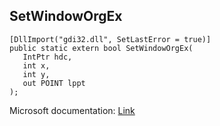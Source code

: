 ## SetWindowOrgEx

```
[DllImport("gdi32.dll", SetLastError = true)]
public static extern bool SetWindowOrgEx(
   IntPtr hdc,
   int x,
   int y,
   out POINT lppt
);
```

Microsoft documentation: [Link](https://docs.microsoft.com/en-us/windows/win32/api/wingdi/nf-wingdi-setwindoworgex)
